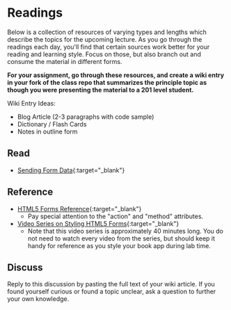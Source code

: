 # Readings

Below is a collection of resources of varying types and lengths which describe the topics for the upcoming lecture.  As you go through the readings each day, you'll find that certain sources work better for your reading and learning style. Focus on those, but also branch out and consume the material in different forms.

**For your assignment, go through these resources, and create a wiki entry in your fork of the class repo that summarizes the principle topic as though you were presenting the material to a 201 level student.**

Wiki Entry Ideas:
* Blog Article (2-3 paragraphs with code sample)
* Dictionary / Flash Cards
* Notes in outline form

## Read
- [Sending Form Data](https://developer.mozilla.org/en-US/docs/Learn/HTML/Forms/Sending_and_retrieving_form_data){:target="_blank"}

## Reference
- [HTML5 Forms Reference](https://htmlreference.io/forms/){:target="_blank"} 
  - Pay special attention to the "action" and "method" attributes.
- [Video Series on Styling HTML5 Forms](https://www.youtube.com/playlist?list=PL4cUxeGkcC9g5_p_BVUGWykHfqx6bb7qK){:target="_blank"}
   - Note that this video series is approximately 40 minutes long. You do not need to watch every video from the series, but should keep it handy for reference as you style your book app during lab time.

## Discuss

Reply to this discussion by pasting the full text of your wiki article. If you found yourself curious or found a topic unclear, ask a question to further your own knowledge.
